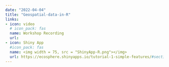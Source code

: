 ```yaml
---
date: "2022-04-04"
title: "Geospatial-data-in-R" 
links:
- icon: video
  # icon_pack: fas
  name: Workshop Recording 
  url: 
- icon: Shiny App
  #icon_pack: fas
  name: <img width = 75, src = "ShinyApp-R.png"></img>
  url: https://ecosphere.shinyapps.io/tutorial-1-simple-features/#section-interactive-maps-with-mapview
---
```




